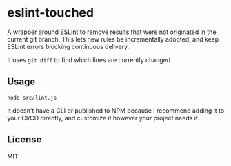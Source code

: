 # eslint-touched

A wrapper around ESLint to remove results that were not originated in the current git branch. This lets new rules be incrementally adopted, and keep ESLint errors blocking continuous delivery.

It uses `git diff` to find which lines are currently changed.

## Usage

`node src/lint.js`

It doesn't have a CLI or published to NPM because I recommend adding it to your CI/CD directly, and customize it however your project needs it.

## License

MIT
